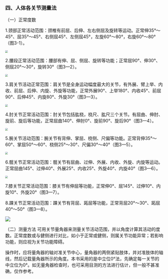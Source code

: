 ### 四、人体各关节测量法

（一）正常度数

1.颈部正常活动范围：颈椎有前屈、后伸、左右侧屈及旋转等运动。正常伸35°〜45°、屈35°〜45°、右侧屈45°、左侧屈45°，左旋60°〜80°，右旋60°〜80°（图3-1）。

<img src="./img/3-1.jpg" style="zoom:50%;" />

2.腰段正常活动范围：腰部有伸、屈、侧屈、旋转等功能；正常屈90°、伸30°、侧屈20°〜30°，旋转30°（图3—2）。

<img src="./img/3-2.jpg" style="zoom:50%;" />

3.肩关节活动正常范围：肩关节是全身运动幅度最大的关节，有外展、臂上举、内收、前屈、后伸、内旋、外旋等功能，正常外展90°、上举180°、内收45°、前屈90°、后伸45°、内旋80°、外旋30°（图3—3）。

<img src="./img/3-3.jpg" style="zoom:50%;" />

4.肘关节正常活动范围：肘关节包括肱桡，桡尺、肱尺三个关节。有屈曲、伸肘、旋前、旋后等功能，正常屈曲140°、伸肘0°、旋前90°、旋后90°（图3—4）。

<img src="./img/3-4.jpg" style="zoom:50%;" />

5.腕关节活动范围：腕关节有背伸、掌屈、桡侧、尺偏等功能。正常背伸35°〜60°、掌屈50°〜60°、桡侧25°〜30°、尺偏30°〜40°（图3—5）。

<img src="./img/3-5.jpg" style="zoom:50%;" />

6.髋关节正常活动范围：髋关节有屈曲、过伸、外展、内收、外旋、内旋等运动。正常屈曲145°、过伸40°、外展25°、内收25°、外旋40°、内旋40°（图3—6）。

<img src="./img/3-6.jpg" style="zoom:50%;" />

7.膝关节正常活动范围：膝关节有伸屈等功能，正常伸0°、屈145°、过伸10°、内旋10°、外旋20°（图3—7）。

8.踝关节正常活动范围：踝关节有背屈、跖屈等功能，正常背屈20°〜30°、跖屈40°〜50°（图3—8）。

![](img/3-7%E3%80%813-8.jpg)

（二）测量方法 可用关节量角器来测量关节活动范围，并以角度计算其活动的度数。正常度数或与健侧进行对比，如小于正常或健侧，则属关节功能异常；若影响功能，则应视为关节功能障碍。

操作时，应将量角器的轴对准关节中心，量角器的两侧紧贴肢体，并对准肢体的轴线，然后记载量角器所示的角度。本书采用的是中立位0°法，先确定每一关节的中立位为0°。如无量角器检查时，也可采用目测的方法进行估计，但一般不甚准确，仅作参考。
